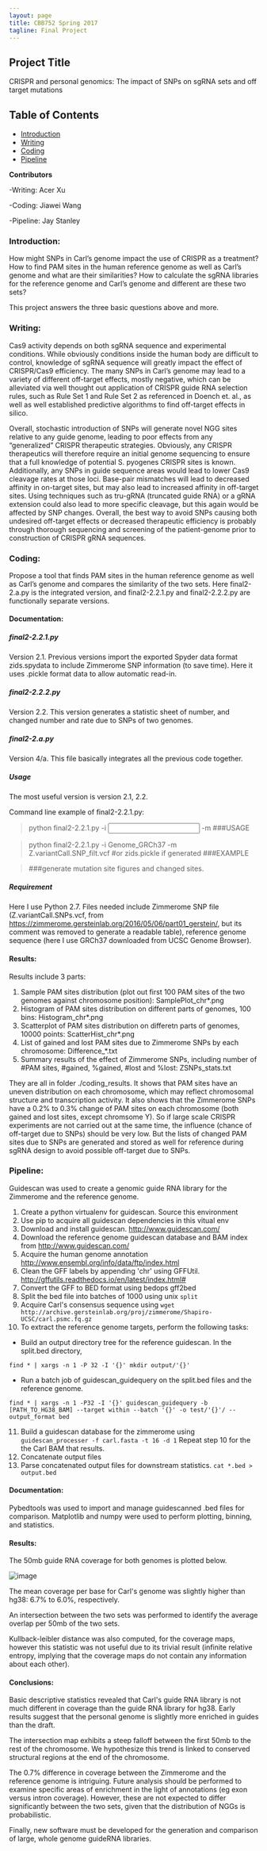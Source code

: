 ```yaml
---
layout: page
title: CBB752 Spring 2017
tagline: Final Project
---
```


Project Title
------------------
CRISPR and personal genomics: The impact of SNPs on sgRNA sets and off target mutations

Table of Contents
-----------------------
* [Introduction](#introduction)
* [Writing](#writing)
* [Coding](#coding)
* [Pipeline](#pipeline)

**Contributors**

 -Writing: Acer Xu
 
 -Coding: Jiawei Wang
 
 -Pipeline: Jay Stanley

### Introduction:
 How might SNPs in Carl’s genome impact the use of CRISPR as a treatment?
 How to find PAM sites in the human reference genome as well as Carl’s genome and what are their similarities?
 How to calculate the sgRNA libraries for the reference genome and Carl’s genome and different are these two sets?

This project answers the three basic questions above and more.


### Writing:

Cas9 activity depends on both sgRNA sequence and experimental conditions. While obviously conditions inside the human body are difficult to control, knowledge of sgRNA sequence will greatly impact the effect of CRISPR/Cas9 efficiency. The many SNPs in Carl’s genome may lead to a variety of different off-target effects, mostly negative, which can be alleviated via well thought out application of CRISPR guide RNA selection rules, such as Rule Set 1 and Rule Set 2 as referenced in Doench et. al., as well as well established predictive algorithms to find off-target effects in silico.

Overall, stochastic introduction of SNPs will generate novel NGG sites relative to any guide genome, leading to poor effects from any “generalized” CRISPR therapeutic strategies. Obviously, any CRISPR therapeutics will therefore require an initial genome sequencing to ensure that a full knowledge of potential S. pyogenes CRISPR sites is known. Additionally, any SNPs in guide sequence areas would lead to lower Cas9 cleavage rates at those loci. Base-pair mismatches will lead to decreased affinity in on-target sites, but may also lead to increased affinity in off-target sites. Using techniques such as tru-gRNA (truncated guide RNA) or a gRNA extension could also lead to more specific cleavage, but this again would be affected by SNP changes. Overall, the best way to avoid SNPs causing both undesired off-target effects or decreased therapeutic efficiency is probably through thorough sequencing and screening of the patient-genome prior to construction of CRISPR gRNA sequences. 




### Coding:
Propose a tool that finds PAM sites in the human reference genome as well as Carl’s genome and compares the similarity of the two sets.
Here final2-2.a.py is the integrated version, and final2-2.2.1.py and final2-2.2.2.py are functionally separate versions.

#### Documentation:
##### final2-2.2.1.py
Version 2.1. Previous versions import the exported Spyder data format zids.spydata to include Zimmerome SNP information (to save time). Here it uses .pickle format data to allow automatic read-in.

##### final2-2.2.2.py
Version 2.2. This version generates a statistic sheet of number, and changed number and rate due to SNPs of two genomes.

##### final2-2.a.py
Version 4/a. This file basically integrates all the previous code together.

##### Usage
The most useful version is version 2.1, 2.2.

Command line example of final2-2.2.1.py:
> python final2-2.2.1.py -i <input folder> -m <mutation file> ###USAGE

> python final2-2.2.1.py -i Genome_GRCh37 -m Z.variantCall.SNP_filt.vcf #or zids.pickle if generated ###EXAMPLE

> ###generate mutation site figures and changed sites.

##### Requirement
Here I use Python 2.7. 
Files needed include Zimmerome SNP file (Z.variantCall.SNPs.vcf, from https://zimmerome.gersteinlab.org/2016/05/06/part01_gerstein/, but its comment was removed to generate a readable table), 
reference genome sequence (here I use GRCh37 downloaded from UCSC Genome Browser).

#### Results:
Results include 3 parts:
  1. Sample PAM sites distribution (plot out first 100 PAM sites of the two genomes against chromosome position): SamplePlot_chr*.png
  2. Histogram of PAM sites distribution on different parts of genomes, 100 bins: Histogram_chr*.png
  3. Scatterplot of PAM sites distribution on differetn parts of genomes, 10000 points: ScatterHist_chr*.png
  4. List of gained and lost PAM sites due to Zimmerome SNPs by each chromosome: Difference_*.txt
  5. Summary results of the effect of Zimmerome SNPs, including number of #PAM sites, #gained, %gained, #lost and %lost: ZSNPs_stats.txt

They are all in folder ./coding_results. It shows that PAM sites have an uneven distribution on each chromosome, which may reflect chromosomal structure and transcription activity. It also shows that the Zimmerome SNPs have a 0.2% to 0.3% change of PAM sites on each chromosome (both gained and lost sites, except chromsome Y). So if large scale CRISPR experiments are not carried out at the same time, the influence (chance of off-target due to SNPs) should be very low. But the lists of changed PAM sites due to SNPs are generated and stored as well for reference during sgRNA design to avoid possible off-target due to SNPs.


### Pipeline:

Guidescan was used to create a genomic guide RNA library for the Zimmerome and the reference genome.

1. Create a python virtualenv for guidescan.  Source this environment
2. Use pip to acquire all guidescan dependencies in this vitual env
3. Download and install guidescan. http://www.guidescan.com/
4. Download the reference genome guidescan database and BAM index from http://www.guidescan.com/
5. Acquire the human genome annotation http://www.ensembl.org/info/data/ftp/index.html
6. Clean the GFF labels by appending 'chr' using GFFUtil. http://gffutils.readthedocs.io/en/latest/index.html#
7. Convert the GFF to BED format using bedops gff2bed
8. Split the bed file into batches of 1000 using unix `split`
9. Acquire Carl's consensus sequence using `wget http://archive.gersteinlab.org/proj/zimmerome/Shapiro-UCSC/carl.psmc.fq.gz`
10. To extract the reference genome targets, perform the following tasks:
 - Build an output directory tree for the reference guidescan. In the split.bed directory,
 
 ```
 find * | xargs -n 1 -P 32 -I '{}' mkdir output/'{}'
 ```
 
 - Run a batch job of guidescan_guidequery on the split.bed files and the reference genome. 
 
 ```
 find * | xargs -n 1 -P32 -I '{}' guidescan_guidequery -b [PATH_TO_HG38_BAM] --target within --batch '{}' -o test/'{}'/ --output_format bed 
 ```
 
11. Build a guidescan database for the zimmerome using `guidescan_processer -f carl.fasta -t 16 -d 1`
Repeat step 10 for the the Carl BAM that results.
12. Concatenate output files
13. Parse concatenated output files for downstream statistics. `cat *.bed > output.bed`

#### Documentation:

Pybedtools was used to import and manage guidescanned .bed files for comparison.
Matplotlib and numpy were used to perform plotting, binning, and statistics.
#### Results:

The 50mb guide RNA coverage for both genomes is plotted below.

![image](https://raw.githubusercontent.com/CBB752Spring2017/final-project-2-2-team1-team-2-2-1/master/chr1_zimmervshg38.png)

The mean coverage per base for Carl's genome was slightly higher than hg38: 6.7% to 6.0%, respectively.

An intersection between the two sets was performed to identify the average overlap per 50mb of the two sets.


Kullback-leibler distance was also computed, for the coverage maps, however this statistic was not useful due to its trivial result (infinite relative entropy, implying that the coverage maps do not contain any information about each other).


#### Conclusions:

Basic descriptive statistics revealed that Carl's guide RNA library is not much different in coverage than the guide RNA library for hg38.  Early results suggest that the personal genome is slightly more enriched in guides than the draft.


The intersection map exhibits a steep falloff between the first 50mb to the rest of the chromosome.  We hypothesize this trend is linked to conserved structural regions at the end of the chromosome.

The 0.7% difference in coverage between the Zimmerome and the reference genome is intriguing.  Future analysis should be performed to examine specific areas of enrichment in the light of annotations (eg exon versus intron coverage).  However, these are not expected to differ significantly between the two sets, given that the distribution of NGGs is probabilistic.


Finally, new software must be developed for the generation and comparison of large, whole genome guideRNA libraries.

 
 
